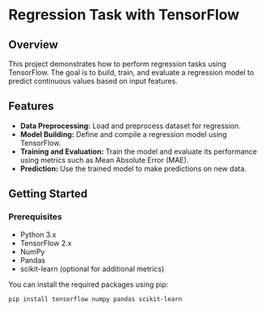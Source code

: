 # Regression Task with TensorFlow

## Overview

This project demonstrates how to perform regression tasks using TensorFlow. The goal is to build, train, and evaluate a regression model to predict continuous values based on input features.

## Features

- **Data Preprocessing:** Load and preprocess dataset for regression.
- **Model Building:** Define and compile a regression model using TensorFlow.
- **Training and Evaluation:** Train the model and evaluate its performance using metrics such as Mean Absolute Error (MAE).
- **Prediction:** Use the trained model to make predictions on new data.

## Getting Started

### Prerequisites

- Python 3.x
- TensorFlow 2.x
- NumPy
- Pandas
- scikit-learn (optional for additional metrics)

You can install the required packages using pip:

```bash
pip install tensorflow numpy pandas scikit-learn
